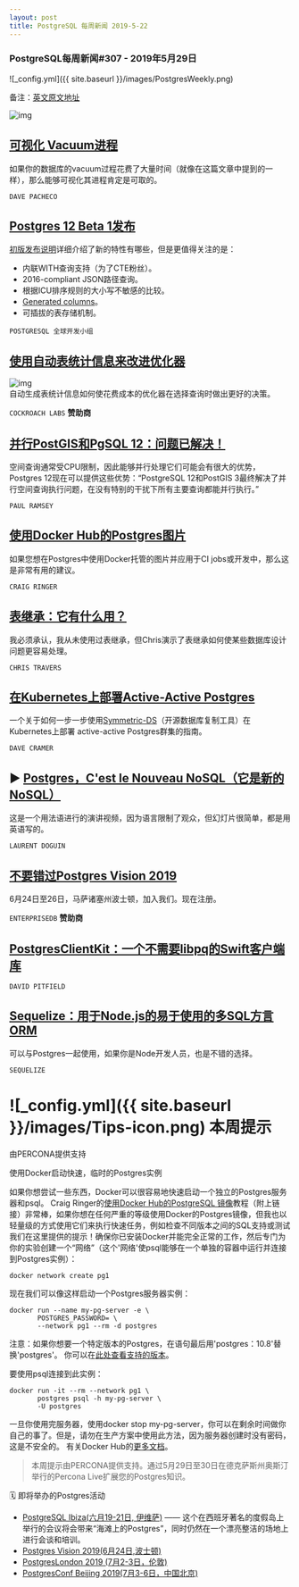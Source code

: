 ```yaml
---
layout: post
title: PostgreSQL 每周新闻 2019-5-22
---
```


### PostgreSQL每周新闻#307 - 2019年5月29日
![_config.yml]({{ site.baseurl }}/images/PostgresWeekly.png)

备注：[英文原文地址](https://postgresweekly.com/issues/307)

![img](https://res.cloudinary.com/cpress/image/upload/w_1280,e_sharpen:60/m6hlvb2bh95gyenivb2v.jpg)

## [可视化 Vacuum进程](http://dtrace.org/blogs/dap/2019/05/22/visualizing-postgresql-vacuum-progress/)
如果你的数据库的vacuum过程花费了大量时间（就像在这篇文章中提到的一样），那么能够可视化其进程肯定是可取的。

`DAVE PACHECO`

## [Postgres 12 Beta 1发布](https://www.postgresql.org/about/news/1943/)
[初版发布说明](https://www.postgresql.org/docs/devel/release-12.html)详细介绍了新的特性有哪些，但是更值得关注的是：
* 内联WITH查询支持（为了CTE粉丝）。
* 2016-compliant JSON路径查询。
* 根据ICU排序规则的大小写不敏感的比较。
* [Generated columns](https://www.postgresql.org/docs/devel/ddl-generated-columns.html)。
* 可插拔的表存储机制。

`POSTGRESQL 全球开发小组`

## [使用自动表统计信息来改进优化器](https://www.cockroachlabs.com/blog/automatic-sql-statistics/)
![img](https://copm.s3.amazonaws.com/0c8e53d3.png)  
自动生成表统计信息如何使花费成本的优化器在选择查询时做出更好的决策。

`COCKROACH LABS` **赞助商**

## [并行PostGIS和PgSQL 12：问题已解决！](http://blog.cleverelephant.ca/2019/05/parallel-postgis-4.html)
空间查询通常受CPU限制，因此能够并行处理它们可能会有很大的优势，Postgres 12现在可以提供这些优势：“PostgreSQL 12和PostGIS 3最终解决了并行空间查询执行问题，在没有特别的干扰下所有主要查询都能并行执行。”

`PAUL RAMSEY`

## [使用Docker Hub的Postgres图片](https://www.2ndquadrant.com/en/blog/using-docker-hub-postgresql-images/)
如果您想在Postgres中使用Docker托管的图片并应用于CI jobs或开发中，那么这是非常有用的建议。

`CRAIG RINGER`

## [表继承：它有什么用？](https://ledgersmbdev.blogspot.com/2019/05/table-inheritance-whats-it-good-for.html)
我必须承认，我从未使用过表继承，但Chris演示了表继承如何使某些数据库设计问题更容易处理。

`CHRIS TRAVERS`

## [在Kubernetes上部署Active-Active Postgres](https://info.crunchydata.com/blog/active-active-on-kubernetes)
一个关于如何一步一步使用[Symmetric-DS](https://www.symmetricds.org/)（开源数据库复制工具）在Kubernetes上部署 active-active Postgres群集的指南。

`DAVE CRAMER`

## ▶ [Postgres，C'est le Nouveau NoSQL（它是新的NoSQL）](https://www.youtube.com/watch?v=h_l2z-Ti8gg)
这是一个用法语进行的演讲视频，因为语言限制了观众，但幻灯片很简单，都是用英语写的。

`LAURENT DOGUIN`

## [不要错过Postgres Vision 2019](https://postgresvision.com/)
6月24日至26日，马萨诸塞州波士顿，加入我们。现在注册。

`ENTERPRISEDB` **赞助商**

## [PostgresClientKit：一个不需要libpq的Swift客户端库](https://github.com/codewinsdotcom/PostgresClientKit)

`DAVID PITFIELD`

## [Sequelize：用于Node.js的易于使用的多SQL方言ORM](https://github.com/sequelize/sequelize)
可以与Postgres一起使用，如果你是Node开发人员，也是不错的选择。

`SEQUELIZE`

# ![_config.yml]({{ site.baseurl }}/images/Tips-icon.png)   本周提示
由PERCONA提供支持

使用Docker启动快速，临时的Postgres实例

如果你想尝试一些东西，Docker可以很容易地快速启动一个独立的Postgres服务器和psql。
Craig Ringer的[使用Docker Hub的PostgreSQL 镜像](https://www.2ndquadrant.com/en/blog/using-docker-hub-postgresql-images/)教程（附上链接）非常棒，如果你想在任何严重的等级使用Docker的Postgres镜像，但我也以轻量级的方式使用它们来执行快速任务，例如检查不同版本之间的SQL支持或测试我们在这里提供的提示！确保你已安装Docker并能完全正常的工作，然后专门为你的实验创建一个“网络”（这个'网络'使psql能够在一个单独的容器中运行并连接到Postgres实例）：  

```
docker network create pg1
```  

现在我们可以像这样启动一个Postgres服务器实例：  

```
docker run --name my-pg-server -e \
       POSTGRES_PASSWORD= \
       --network pg1 --rm -d postgres
```

注意：如果你想要一个特定版本的Postgres，在语句最后用'postgres：10.8'替换'postgres'。 你可以在[此处查看支持的版本](https://hub.docker.com/_/postgres)。

要使用psql连接到此实例：  

```
docker run -it --rm --network pg1 \
       postgres psql -h my-pg-server \
       -U postgres
```

一旦你使用完服务器，使用docker stop my-pg-server，你可以在剩余时间做你自己的事了。但是，请勿在生产方案中使用此方法，因为服务器创建时没有密码，这是不安全的。
有关Docker Hub的[更多文档](https://hub.docker.com/_/postgres)。

>本周提示由PERCONA提供支持。通过5月29日至30日在德克萨斯州奥斯汀举行的Percona Live扩展您的Postgres知识。

🗓  即将举办的Postgres活动  
- [PostgreSQL Ibiza(六月19-21日, 伊维萨)](https://www.pgibz.io/index.html) —— 这个在西班牙著名的度假岛上举行的会议将会带来“海滩上的Postgres”，同时仍然在一个漂亮整洁的场地上进行会谈和培训。  
- [Postgres Vision 2019(6月24日,波士顿)](https://postgresvision.com/) 
- [PostgresLondon 2019 (7月2-3日，伦敦)](https://postgreslondon.org/)
- [PostgresConf Beijing 2019(7月3-6日，中国北京)](https://postgresconf.org/conferences/Beijing)


